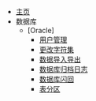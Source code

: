 * [主页](/)
* 数据库
  * [Oracle]
    * [用户管理](/2019/user)
    * [更改字符集](/2019/update-oracle-character)
    * [数据导入导出](/2019/exp-imp-database)
    * [数据库归档日志](/2019/archivelog-database)
    * [数据库闪回](/2019/flashback-database)
    * [表分区](/2019/partition-table)